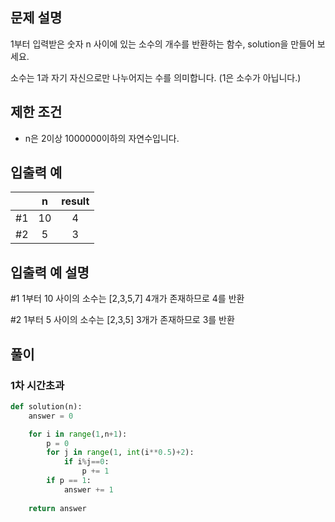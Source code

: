 ## 문제 설명
1부터 입력받은 숫자 n 사이에 있는 소수의 개수를 반환하는 함수, solution을 만들어 보세요.

소수는 1과 자기 자신으로만 나누어지는 수를 의미합니다.
(1은 소수가 아닙니다.)

## 제한 조건
* n은 2이상 1000000이하의 자연수입니다.

## 입출력 예
||n|	result|
|:---:|:---:|:---:|
|#1|10|	4|
|#2|5|	3|

## 입출력 예 설명
#1 1부터 10 사이의 소수는 [2,3,5,7] 4개가 존재하므로 4를 반환   

#2 1부터 5 사이의 소수는 [2,3,5] 3개가 존재하므로 3를 반환   

## **풀이**
### 1차 시간초과
```python
def solution(n):
    answer = 0

    for i in range(1,n+1):
        p = 0
        for j in range(1, int(i**0.5)+2):
            if i%j==0:
                p += 1
        if p == 1:
            answer += 1
    
    return answer
```
